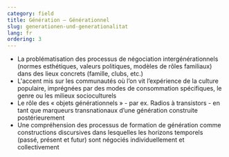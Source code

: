 ```yaml
---
category: field
title: Génération – Générationnel 
slug: generationen-und-generationalitat
lang: fr
ordering: 3
---
```

- La problématisation des processus de négociation intergénérationnels (normes esthétiques, valeurs politiques, modèles de rôles familiaux) dans des lieux concrets (famille, clubs, etc.)
- L'accent mis sur les communautés où l’on vit l’expérience de la culture populaire, imprégnées par des modes de consommation spécifiques, le genre ou les milieux socioculturels
- Le rôle des « objets générationnels » - par ex. Radios à transistors - en tant que marqueurs transnationaux d’une génération construite postérieurement
- Une compréhension des processus de formation de génération comme constructions discursives dans lesquelles les horizons temporels (passé, présent et futur) sont négociés individuellement et collectivement
